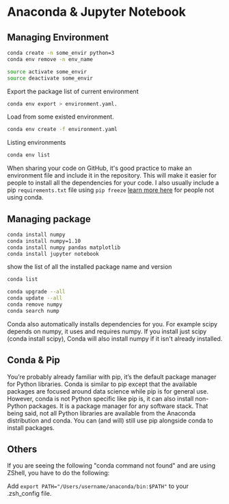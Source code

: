 # Anaconda & Jupyter Notebook
## Managing Environment

```sh
conda create -n some_envir python=3
conda env remove -n env_name
```

```sh
source activate some_envir
source deactivate some_envir
```
Export the package list of current environment
```sh
conda env export > environment.yaml.
```
Load from some existed environment.
```sh
conda env create -f environment.yaml
```
Listing environments
```sh
conda env list
```
When sharing your code on GitHub, it's good practice to make an environment file and include it in the repository. This will make it easier for people to install all the dependencies for your code. I also usually include a pip `requirements.txt` file using `pip freeze` [learn more here](https://pip.pypa.io/en/stable/reference/pip_freeze/) for people not using conda.

## Managing package
```sh
conda install numpy
conda install numpy=1.10
conda install numpy pandas matplotlib
conda install jupyter notebook
```
show the list of all the installed package name and version
```sh
conda list
```
```sh
conda upgrade --all
conda update --all
conda remove numpy
conda search nump
```
Conda also automatically installs dependencies for you. For example scipy depends on numpy, it uses and requires numpy. If you install just scipy (conda install scipy), Conda will also install numpy if it isn't already installed.



## Conda & Pip
You’re probably already familiar with pip, it’s the default package manager for Python libraries. Conda is similar to pip except that the available packages are focused around data science while pip is for general use. However, conda is not Python specific like pip is, it can also install non-Python packages. It is a package manager for any software stack. That being said, not all Python libraries are available from the Anaconda distribution and conda. You can (and will) still use pip alongside conda to install packages.

## Others


If you are seeing the following "conda command not found" and are using ZShell, you have to do the following:

Add `export PATH="/Users/username/anaconda/bin:$PATH"` to your .zsh_config file.
